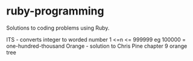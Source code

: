 # ruby-programming
Solutions to coding problems using Ruby.

ITS - converts integer to worded number 1 <=n <= 999999 eg 100000 = one-hundred-thousand
Orange - solution to Chris Pine chapter 9 orange tree
